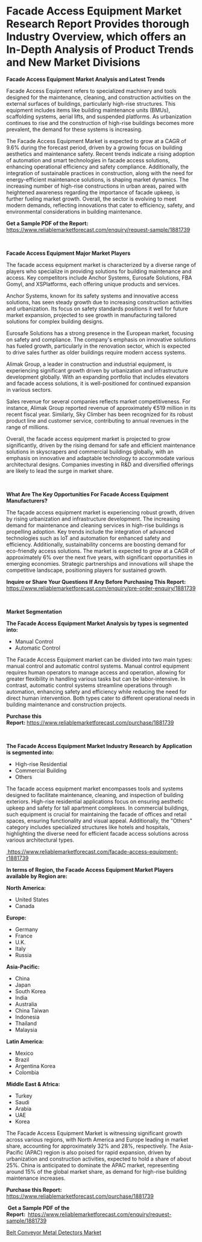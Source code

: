 <p><h1>Facade Access Equipment Market Research Report Provides thorough Industry Overview, which offers an In-Depth Analysis of Product Trends and New Market Divisions</h1></p><p><strong>Facade Access Equipment Market Analysis and Latest Trends</strong></p>
<p><p>Facade Access Equipment refers to specialized machinery and tools designed for the maintenance, cleaning, and construction activities on the external surfaces of buildings, particularly high-rise structures. This equipment includes items like building maintenance units (BMUs), scaffolding systems, aerial lifts, and suspended platforms. As urbanization continues to rise and the construction of high-rise buildings becomes more prevalent, the demand for these systems is increasing.</p><p>The Facade Access Equipment Market is expected to grow at a CAGR of 9.6% during the forecast period, driven by a growing focus on building aesthetics and maintenance safety. Recent trends indicate a rising adoption of automation and smart technologies in facade access solutions, enhancing operational efficiency and safety compliance. Additionally, the integration of sustainable practices in construction, along with the need for energy-efficient maintenance solutions, is shaping market dynamics. The increasing number of high-rise constructions in urban areas, paired with heightened awareness regarding the importance of facade upkeep, is further fueling market growth. Overall, the sector is evolving to meet modern demands, reflecting innovations that cater to efficiency, safety, and environmental considerations in building maintenance.</p></p>
<p><strong>Get a Sample PDF of the Report:&nbsp;</strong> <a href="https://www.reliablemarketforecast.com/enquiry/request-sample/1881739?utm_campaign=1834&utm_medium=2&utm_source=Github&utm_content=ia&utm_term=23022025&utm_id=facade-access-equipment">https://www.reliablemarketforecast.com/enquiry/request-sample/1881739</a></p>
<p>&nbsp;</p>
<p><strong>Facade Access Equipment Major Market Players</strong></p>
<p><p>The facade access equipment market is characterized by a diverse range of players who specialize in providing solutions for building maintenance and access. Key competitors include Anchor Systems, Eurosafe Solutions, FBA Gomyl, and XSPlatforms, each offering unique products and services.</p><p>Anchor Systems, known for its safety systems and innovative access solutions, has seen steady growth due to increasing construction activities and urbanization. Its focus on safety standards positions it well for future market expansion, projected to see growth in manufacturing tailored solutions for complex building designs.</p><p>Eurosafe Solutions has a strong presence in the European market, focusing on safety and compliance. The company's emphasis on innovative solutions has fueled growth, particularly in the renovation sector, which is expected to drive sales further as older buildings require modern access systems. </p><p>Alimak Group, a leader in construction and industrial equipment, is experiencing significant growth driven by urbanization and infrastructure development globally. With an expanding portfolio that includes elevators and facade access solutions, it is well-positioned for continued expansion in various sectors.</p><p>Sales revenue for several companies reflects market competitiveness. For instance, Alimak Group reported revenue of approximately €519 million in its recent fiscal year. Similarly, Sky Climber has been recognized for its robust product line and customer service, contributing to annual revenues in the range of millions.</p><p>Overall, the facade access equipment market is projected to grow significantly, driven by the rising demand for safe and efficient maintenance solutions in skyscrapers and commercial buildings globally, with an emphasis on innovative and adaptable technology to accommodate various architectural designs. Companies investing in R&D and diversified offerings are likely to lead the surge in market share.</p></p>
<p>&nbsp;</p>
<p><strong>What Are The Key Opportunities For Facade Access Equipment Manufacturers?</strong></p>
<p><p>The façade access equipment market is experiencing robust growth, driven by rising urbanization and infrastructure development. The increasing demand for maintenance and cleaning services in high-rise buildings is propelling adoption. Key trends include the integration of advanced technologies such as IoT and automation for enhanced safety and efficiency. Additionally, sustainability concerns are boosting demand for eco-friendly access solutions. The market is expected to grow at a CAGR of approximately 6% over the next five years, with significant opportunities in emerging economies. Strategic partnerships and innovations will shape the competitive landscape, positioning players for sustained growth.</p></p>
<p><strong>Inquire or Share Your Questions If Any Before Purchasing This Report:</strong> <a href="https://www.reliablemarketforecast.com/enquiry/pre-order-enquiry/1881739?utm_campaign=1834&utm_medium=2&utm_source=Github&utm_content=ia&utm_term=23022025&utm_id=facade-access-equipment">https://www.reliablemarketforecast.com/enquiry/pre-order-enquiry/1881739</a></p>
<p>&nbsp;</p>
<p><strong>Market Segmentation</strong></p>
<p><strong>The Facade Access Equipment Market Analysis by types is segmented into:</strong></p>
<p><ul><li>Manual Control</li><li>Automatic Control</li></ul></p>
<p><p>The Facade Access Equipment market can be divided into two main types: manual control and automatic control systems. Manual control equipment requires human operators to manage access and operation, allowing for greater flexibility in handling various tasks but can be labor-intensive. In contrast, automatic control systems streamline operations through automation, enhancing safety and efficiency while reducing the need for direct human intervention. Both types cater to different operational needs in building maintenance and construction projects.</p></p>
<p><strong>Purchase this Report:&nbsp;</strong><a href="https://www.reliablemarketforecast.com/purchase/1881739?utm_campaign=1834&utm_medium=2&utm_source=Github&utm_content=ia&utm_term=23022025&utm_id=facade-access-equipment">https://www.reliablemarketforecast.com/purchase/1881739</a></p>
<p>&nbsp;</p>
<p><strong>The Facade Access Equipment Market Industry Research by Application is segmented into:</strong></p>
<p><ul><li>High-rise Residential</li><li>Commercial Building</li><li>Others</li></ul></p>
<p><p>The facade access equipment market encompasses tools and systems designed to facilitate maintenance, cleaning, and inspection of building exteriors. High-rise residential applications focus on ensuring aesthetic upkeep and safety for tall apartment complexes. In commercial buildings, such equipment is crucial for maintaining the facade of offices and retail spaces, ensuring functionality and visual appeal. Additionally, the "Others" category includes specialized structures like hotels and hospitals, highlighting the diverse need for efficient facade access solutions across various architectural types.</p></p>
<p><a href="https://www.reliablemarketforecast.com/facade-access-equipment-r1881739?utm_campaign=1834&utm_medium=2&utm_source=Github&utm_content=ia&utm_term=23022025&utm_id=facade-access-equipment">&nbsp;https://www.reliablemarketforecast.com/facade-access-equipment-r1881739</a></p>
<p><strong>In terms of Region, the Facade Access Equipment Market Players available by Region are:</strong></p>
<p>
    <p> <strong> North America: </strong>
        <ul>
            <li>United States</li>
            <li>Canada</li>
        </ul>
        </p> 
    <p> <strong> Europe: </strong>
        <ul>
            <li>Germany</li>
            <li>France</li>
            <li>U.K.</li>
            <li>Italy</li>
            <li>Russia</li>
        </ul>
        </p> 
    <p> <strong> Asia-Pacific: </strong>
        <ul>
            <li>China</li>
            <li>Japan</li>
            <li>South Korea</li>
            <li>India</li>
            <li>Australia</li>
            <li>China Taiwan</li>
            <li>Indonesia</li>
            <li>Thailand</li>
            <li>Malaysia</li>
        </ul>
        </p> 
    <p> <strong> Latin America: </strong>
        <ul>
            <li>Mexico</li>
            <li>Brazil</li>
            <li>Argentina Korea</li>
            <li>Colombia</li>
        </ul>
        </p> 
    <p> <strong> Middle East & Africa: </strong>
        <ul>
            <li>Turkey</li>
            <li>Saudi</li>
            <li>Arabia</li>
            <li>UAE</li>
            <li>Korea</li>
        </ul>
    </p>
    </p>
<p><p>The Facade Access Equipment Market is witnessing significant growth across various regions, with North America and Europe leading in market share, accounting for approximately 32% and 28%, respectively. The Asia-Pacific (APAC) region is also poised for rapid expansion, driven by urbanization and construction activities, expected to hold a share of about 25%. China is anticipated to dominate the APAC market, representing around 15% of the global market share, as demand for high-rise building maintenance increases.</p></p>
<p><strong>Purchase this Report: </strong><a href="https://www.reliablemarketforecast.com/purchase/1881739?utm_campaign=1834&utm_medium=2&utm_source=Github&utm_content=ia&utm_term=23022025&utm_id=facade-access-equipment">https://www.reliablemarketforecast.com/purchase/1881739</a></p>
<p>&nbsp;<strong>Get a Sample PDF of the Report:&nbsp;&nbsp;</strong><a href="https://www.reliablemarketforecast.com/enquiry/request-sample/1881739?utm_campaign=1834&utm_medium=2&utm_source=Github&utm_content=ia&utm_term=23022025&utm_id=facade-access-equipment">https://www.reliablemarketforecast.com/enquiry/request-sample/1881739</a></p>
<p><strong></strong></p>
<p><p><a href="https://github.com/ashepherd82/Market-Research-Report-List-7/blob/main/belt-conveyor-metal-detectors-market.md?utm_campaign=1834&utm_medium=2&utm_source=Github&utm_content=ia&utm_term=23022025&utm_id=facade-access-equipment">Belt Conveyor Metal Detectors Market</a></p></p>